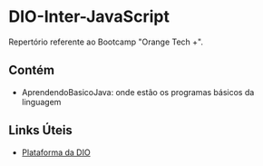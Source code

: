 # DIO-Inter-JavaScript
Repertório referente ao Bootcamp "Orange Tech +". 

## Contém 
 - AprendendoBasicoJava: onde estão os programas básicos da linguagem

## Links Úteis 
 - [Plataforma da DIO](https://web.dio.me/)
